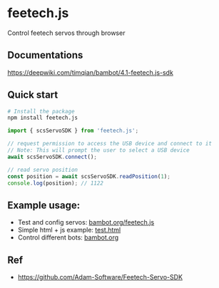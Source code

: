 # feetech.js

Control feetech servos through browser

## Documentations
https://deepwiki.com/timqian/bambot/4.1-feetech.js-sdk

## Quick start

```bash
# Install the package
npm install feetech.js
```

```javascript
import { scsServoSDK } from 'feetech.js';

// request permission to access the USB device and connect to it
// Note: This will prompt the user to select a USB device
await scsServoSDK.connect();

// read servo position
const position = await scsServoSDK.readPosition(1);
console.log(position); // 1122
```

## Example usage:

- Test and config servos: [bambot.org/feetech.js](https://bambot.org/feetech.js)
- Simple html + js example: [test.html](https://github.com/timqian/bambot/blob/main/feetech.js/test.html)
- Control different bots: [bambot.org](https://bambot.org)


## Ref
- https://github.com/Adam-Software/Feetech-Servo-SDK